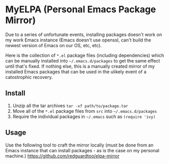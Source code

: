 # MyELPA (Personal Emacs Package Mirror)

Due to a series of unfortunate events, installing packages doesn't work on my work Emacs instance (Emacs doesn't use openssl, can't build the newest version of Emacs on our OS, etc, etc). 

Here is the collection of `*.el` package files (including dependencies) which can be manually installed into `~/.emacs.d/packages` to get the same effect until that's fixed. If nothing else, this is a manually created mirror of my installed Emacs packages that can be used in the ulikely event of a catostrophic recovery.

## Install

1. Unzip all the tar archives `tar -xf path/to/package.tar`
1. Move all of the `*.el` package files from `src` into `~/.emacs.d/packages` 
1. Require the individual packages in `~/.emacs` such as `(require 'ivy)`

## Usage

Use the following tool to craft the mirror locally (must be done from an Emacs instance that can install packages - as is the case on my personal machine.) https://github.com/redguardtoo/elpa-mirror

